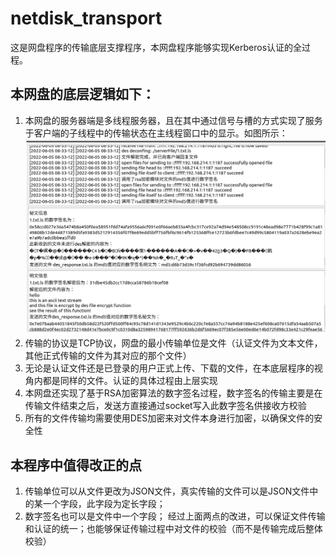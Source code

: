 # netdisk_transport
这是网盘程序的传输底层支撑程序，本网盘程序能够实现Kerberos认证的全过程。
## 本网盘的底层逻辑如下：
1. 本网盘的服务器端是多线程服务器，且在其中通过信号与槽的方式实现了服务于客户端的子线程中的传输状态在主线程窗口中的显示。如图所示：![日志信息的显示](image.png)
2. 传输的协议是TCP协议，网盘的最小传输单位是文件（认证文件为文本文件，其他正式传输的文件为其对应的那个文件）
3. 无论是认证文件还是已登录的用户正式上传、下载的文件，在本底层程序的视角内都是同样的文件。认证的具体过程由上层实现
4. 本网盘还实现了基于RSA加密算法的数字签名过程，数字签名的传输主要是在传输文件结束之后，发送方直接通过socket写入此数字签名供接收方校验
5. 所有的文件传输均需要使用DES加密来对文件本身进行加密，以确保文件的安全性
## 本程序中值得改正的点
1. 传输单位可以从文件更改为JSON文件，真实传输的文件可以是JSON文件中的某一个字段，此字段为定长字段；
2. 数字签名也可以是文件中一个字段；
经过上面两点的改进，可以保证文件传输和认证的统一；也能够保证传输过程中对文件的校验（而不是传输完成后整体校验）

